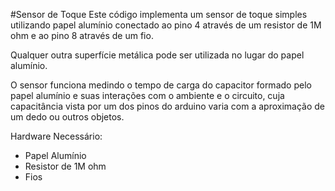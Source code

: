 #Sensor de Toque
Este código implementa um sensor de toque simples utilizando papel alumínio conectado ao pino 4 através de um resistor de 1M ohm e ao pino 8 através de um fio.

Qualquer outra superfície metálica pode ser utilizada no lugar do papel alumínio.

O sensor funciona medindo o tempo de carga do capacitor formado pelo papel alumínio e suas interações com o ambiente e o circuito, cuja capacitância vista por um dos pinos do arduino varia com a aproximação de um dedo ou outros objetos.

Hardware Necessário:
  - Papel Alumínio
  - Resistor de 1M ohm
  - Fios
